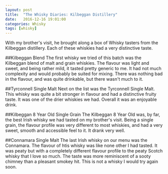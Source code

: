 ```yaml
---
layout: post
title:  "The Whisky Diaries: Kilbeggan Distillery"
date:   2016-12-16 19:01:00
categories: Whisky
tags: [whisky]
---
```


With my brother's visit, he brought along a box of Whisky tasters from the Kilbeggan distillery. Each of these whiskies had a very distinctive taste.

##Kilbeggan Blend
The first whisky we tried of this batch was the Kilbeggan blend of malt and grain whiskies. The flavour was light and sweet, and being rather mild, it tasted pretty generic to me. It had not much complexity and would probably be suited for mixing. There was nothing bad in the flavour, and was quite drinkable, but there wasn't much to it.

##Tyrconnell Single Malt
Next on the list was the Tyrconnell Single Malt. This whisky was quite a bit stronger in flavour and had a distinctive fruity taste. It was one of the drier whiskies we had. Overall it was an enjoyable drink.

##Kilbeggan 8 Year Old Single Grain
The Kilbeggan 8 Year Old was, by far, the best Irish whisky we had tasted on my brother's visit. Being a single grain, the flavour profile was very different to most whiskies, and had a very sweet, smooth and accessible feel to it. It drank very well. 

##Connamara Single Malt
The last Irish whisky on our menu was the Connamara. The flavour of htis whisky was like none other I had tasted. It was peaty but with a completely different flavour profile to the peaty Scotch whisky that I love so much. The taste was more reminiscent of a sooty chimney than a pleasant smokey hit. This is not a whisky I would try again soon.


